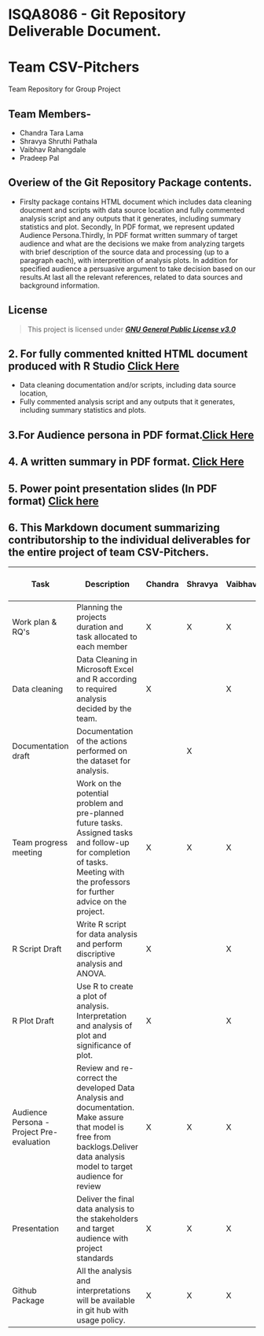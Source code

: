 # ISQA8086 - Git Repository Deliverable Document.

# Team CSV-Pitchers
Team Repository for Group Project
## **Team Members-**
* Chandra Tara Lama
* Shravya Shruthi Pathala
* Vaibhav Rahangdale
* Pradeep Pal

## Overiew of the Git Repository Package contents.
* Firslty package contains HTML document which includes data cleaning doucment and scripts with data source location and fully commented    analysis script and any outputs that it generates, including summary statistics and plot. Secondly, In PDF format, we represent updated Audience Persona.Thirdly, In PDF format written summary of target audience and what are the decisions we make from analyzing targets 
with brief description of the source data and processing (up to a paragraph each), with interpretition of analysis plots. In addition for specified audience a persuasive argument to take decision based on our results.At last all the relevant references, related to data sources and background information.

## License
>This project is licensed under  [**_GNU General Public License v3.0_**](https://github.com/vrahangdale/Team-7/blob/master/LICENSE)

## 2. For fully commented knitted HTML document produced with R Studio [Click Here](https://github.com/vrahangdale/ISQA_8086-TeamProject/blob/master/Deliverables/Git%20Package/CSVPitchers_FinalDocument.html)
  * Data cleaning documentation and/or scripts, including data source location,
  * Fully commented analysis script and any outputs that it generates, including summary statistics and plots.

## 3.For Audience persona in PDF format.[Click Here](https://github.com/vrahangdale/ISQA_8086-TeamProject/blob/master/Deliverables/AudiencePersona/csv_pitchers.pdf)

## 4. A written summary in PDF format. [Click Here](https://github.com/vrahangdale/ISQA_8086-TeamProject/blob/master/Deliverables/Git%20Package/CSVPitchers_GitPackage_Summary.pdf)
      
## 5. Power point presentation slides (In PDF format) [Click here](https://github.com/vrahangdale/ISQA_8086-TeamProject/blob/master/Deliverables/Git%20Package/CSVPitchersFinalPresentation.pdf)
## 6. This Markdown document summarizing contributorship to the individual deliverables for the entire project of team CSV-Pitchers. 

| Task                                      | Description                                                                                                                                                                       | Chandra | Shravya | Vaibhav | Pradeep | Task Week Number |
|-------------------------------------------|-----------------------------------------------------------------------------------------------------------------------------------------------------------------------------------|---------|---------|---------|---------|------------------|
| Work plan & RQ's                          | Planning the projects duration and task allocated to each member                                                                                                                  | X       | X       | X       | X       | Week 5           |
| Data cleaning                             | Data Cleaning in Microsoft Excel and R according to required analysis decided by the team.                                                                                        | X       |         | X       | X       | Week 9           |
| Documentation draft                       | Documentation of the actions performed on the dataset for analysis.                                                                                                               |         | X       |         |          | Week 9           |
| Team progress meeting                     | Work on the potential problem and pre-planned future tasks. Assigned tasks and follow-up for completion of tasks. Meeting with the professors for further advice on the project.  | X       | X       |     X   |     X    | Week 5           |
| R Script Draft                            | Write R script for data analysis and perform discriptive analysis and ANOVA.                                                                                                      | X       |        |   X     | X       | Week 11          |
| R Plot Draft                              | Use R to create a plot of analysis. Interpretation and analysis of plot and significance of plot.                                                                                 | X       |         | X       | X       | Week 12          |
| Audience Persona - Project Pre-evaluation | Review and re-correct the developed Data Analysis and documentation. Make assure that model is free from backlogs.Deliver data analysis model to target audience for review       | X       | X       | X       | X       | Week 14          |
| Presentation                              | Deliver the final data analysis to the stakeholders and target audience with project standards                                                                                    | X       | X       | X       | X       | Week 15          |
| Github Package                            | All the analysis and interpretations will be available in git hub with usage policy.                                                                                              | X       | X       | X       | X       | Week 15          |



